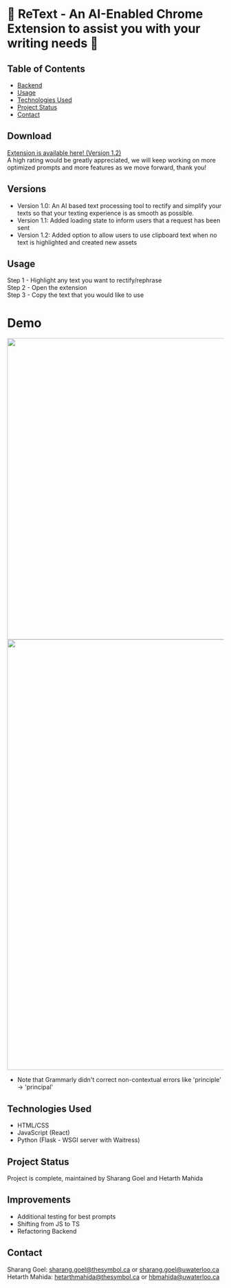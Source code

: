 # 📜 ReText - An AI-Enabled Chrome Extension to assist you with your writing needs 📜

## Table of Contents
* [Backend](https://github.com/shaziwnl/PennApps-Flask-Backend)
* [Usage](#usage)
* [Technologies Used](#technologies-used)
* [Project Status](#project-status)
* [Contact](#contact)
<!-- * [License](#license) -->

## Download
[Extension is available here! (Version 1.2)](https://chromewebstore.google.com/detail/retext/odiaofbnmdhgdlibchfcageipnldeceh)<br>
A high rating would be greatly appreciated, we will keep working on more optimized prompts and more features as we move forward, thank you!

## Versions
- Version 1.0: An AI based text processing tool to rectify and simplify your texts so that your texting experience is as smooth as possible.
- Version 1.1: Added loading state to inform users that a request has been sent
- Version 1.2: Added option to allow users to use clipboard text when no text is highlighted and created new assets

## Usage
Step 1 - Highlight any text you want to rectify/rephrase \
Step 2 - Open the extension \
Step 3 - Copy the text that you would like to use

# Demo
<img src="https://github.com/shaziwnl/pennapps-client/assets/121330440/49a0043f-df05-485e-b2f2-6dda74e891c1" width="700" height="700">


<img src="[movie.mp4](https://github.com/shaziwnl/ReText-Client/assets/121330440/40e9850f-77a7-4c9b-9265-d9ce8492462b)" width="1000" height="1000">





- Note that Grammarly didn't correct non-contextual errors like 'principle' -> 'principal'

## Technologies Used
- HTML/CSS
- JavaScript (React)
- Python (Flask - WSGI server with Waitress)


## Project Status
Project is complete, maintained by Sharang Goel and Hetarth Mahida

## Improvements
- Additional testing for best prompts
- Shifting from JS to TS
- Refactoring Backend


## Contact
Sharang Goel: sharang.goel@thesymbol.ca or sharang.goel@uwaterloo.ca\
Hetarth Mahida: hetarthmahida@thesymbol.ca or hbmahida@uwaterloo.ca





